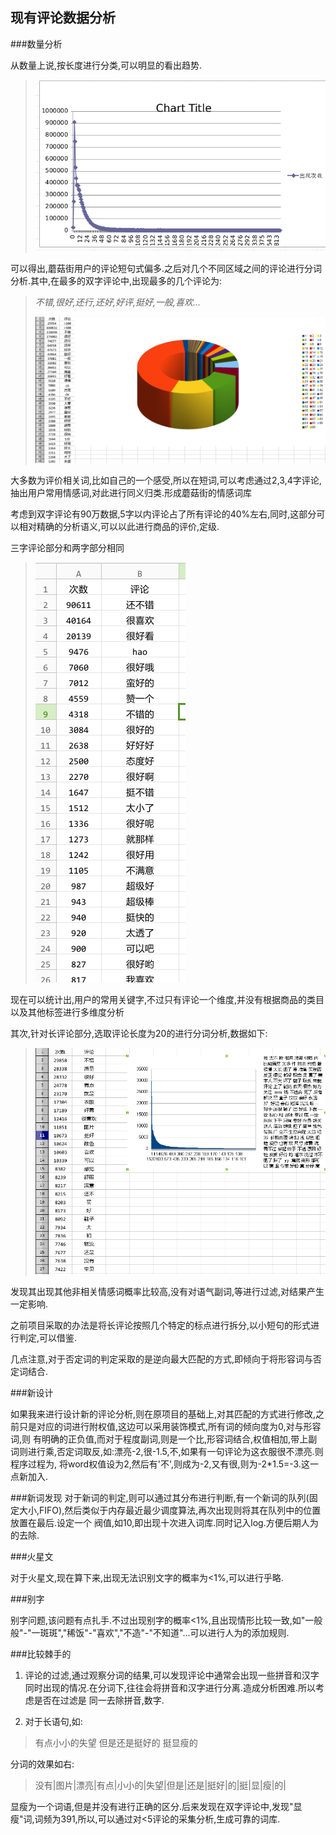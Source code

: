 现有评论数据分析
---

###数量分析

从数量上说,按长度进行分类,可以明显的看出趋势.

> ![用户评论数量分区](images/2014-08-13-1.png)

可以得出,蘑菇街用户的评论短句式偏多.之后对几个不同区域之间的评论进行分词分析.其中,在最多的双字评论中,出现最多的几个评论为:

> *不错,很好,还行,还好,好评,挺好,一般,喜欢...*
>
> ![数据](images/2014-08-13-3.png)

大多数为评价相关词,比如自己的一个感受,所以在短词,可以考虑通过2,3,4字评论,抽出用户常用情感词,对此进行同义归类.形成蘑菇街的情感词库

考虑到双字评论有90万数据,5字以内评论占了所有评论的40%左右,同时,这部分可以相对精确的分析语义,可以以此进行商品的评价,定级.

三字评论部分和两字部分相同

> ![三字评论](images/2014-08-13-2.png)

现在可以统计出,用户的常用关键字,不过只有评论一个维度,并没有根据商品的类目以及其他标签进行多维度分析

其次,针对长评论部分,选取评论长度为20的进行分词分析,数据如下:

> ![20字评论,分词处理](images/2014-08-13-4.png)

发现其出现其他非相关情感词概率比较高,没有对语气副词,等进行过滤,对结果产生一定影响.

之前项目采取的办法是将长评论按照几个特定的标点进行拆分,以小短句的形式进行判定,可以借鉴.

几点注意,对于否定词的判定采取的是逆向最大匹配的方式,即倾向于将形容词与否定词结合.

###新设计

如果我来进行设计新的评论分析,则在原项目的基础上,对其匹配的方式进行修改,之前只是对应的词进行附权值,这边可以采用装饰模式,所有词的倾向度为0,对与形容词,则
有明确的正负值,而对于程度副词,则是一个比,形容词结合,权值相加,带上副词则进行乘,否定词取反,如:漂亮-2,很-1.5,不,如果有一句评论为这衣服很不漂亮.则程序过程为,
将word权值设为2,然后有'不',则成为-2,又有很,则为-2*1.5=-3.这一点新加入.

###新词发现
对于新词的判定,则可以通过其分布进行判断,有一个新词的队列(固定大小,FIFO),然后类似于内存最近最少调度算法,再次出现则将其在队列中的位置放置在最后.设定一个
阀值,如10,即出现十次进入词库.同时记入log.方便后期人为的去除.

###火星文

对于火星文,现在算下来,出现无法识别文字的概率为<1%,可以进行乎略.

###别字

别字问题,该问题有点扎手.不过出现别字的概率<1%,且出现情形比较一致,如"一般般"-"一斑斑","稀饭"-"喜欢","不造"-"不知道"...可以进行人为的添加规则.

###比较棘手的
1. 评论的过滤,通过观察分词的结果,可以发现评论中通常会出现一些拼音和汉字同时出现的情况.在分词下,往往会将拼音和汉字进行分离.造成分析困难.所以考虑是否在过滤是
同一去除拼音,数字.

2. 对于长语句,如:

> 有点小小的失望 但是还是挺好的 挺显瘦的

分词的效果如右:

> 没有|图片|漂亮|有点|小小的|失望|但是|还是|挺好|的|挺|显|瘦|的|

显瘦为一个词语,但是并没有进行正确的区分.后来发现在双字评论中,发现"显瘦"词,词频为391,所以,可以通过对<5评论的采集分析,生成可靠的词库.

